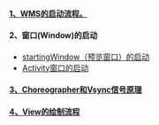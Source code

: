 #### [1、WMS的启动流程。](http://gityuan.com/2017/01/08/windowmanger/)


#### 2、窗口(Window)的启动

  - [startingWindow（预览窗口）的启动](http://gityuan.com/2017/01/15/wms_starting_window/)    
  - [Activity窗口的启动](http://gityuan.com/2017/01/22/start-activity-wms/)
  
#### [3、Choreographer和Vsync信号原理](http://gityuan.com/2017/02/25/choreographer/)

#### [4、View的绘制流程](https://blog.csdn.net/yanbober/article/details/46128379/)





